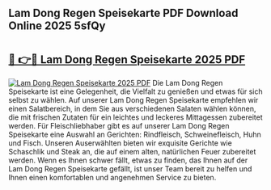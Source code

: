 ## Lam Dong Regen Speisekarte PDF Download Online 2025 5sfQy

# <h2><a href="http://gc5lz0y.nevu.top/?p=Lam+Dong+Regen+Speisekarte">🔗 👉🔴 Lam Dong Regen Speisekarte 2025 PDF</a></h2>

[![Lam Dong Regen Speisekarte 2025 PDF](https://i.imgur.com/dBaPXMq.png)](http://gc5lz0y.nevu.top/?p=Lam+Dong+Regen+Speisekarte)
Die Lam Dong Regen Speisekarte ist eine Gelegenheit, die Vielfalt zu genießen und etwas für sich selbst zu wählen. Auf unserer Lam Dong Regen Speisekarte empfehlen wir einen Salatbereich, in dem Sie aus verschiedenen Salaten wählen können, die mit frischen Zutaten für ein leichtes und leckeres Mittagessen zubereitet werden. Für Fleischliebhaber gibt es auf unserer Lam Dong Regen Speisekarte eine Auswahl an Gerichten: Rindfleisch, Schweinefleisch, Huhn und Fisch. Unseren Auserwählten bieten wir exquisite Gerichte wie Schaschlik und Steak an, die auf einem alten, natürlichen Feuer zubereitet werden. Wenn es Ihnen schwer fällt, etwas zu finden, das Ihnen auf der Lam Dong Regen Speisekarte gefällt, ist unser Team bereit zu helfen und Ihnen einen komfortablen und angenehmen Service zu bieten.
